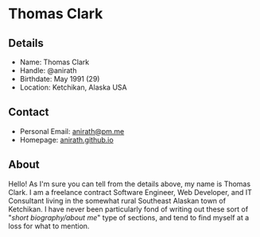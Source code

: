 # Thomas Clark

[//]: # (Section 1: Details)
## Details
- Name: Thomas Clark
- Handle: @anirath
- Birthdate: May 1991 (29)
- Location: Ketchikan, Alaska USA

[//]: # (Section 2: Contact)
## Contact
- Personal Email: anirath@pm.me
- Homepage: [anirath.github.io][home]

[//]: # (Section 3: About)
## About
Hello! As I'm sure you can tell from the details above, my name is Thomas Clark. I am a freelance contract Software Engineer, Web Developer, and IT Consultant living in the somewhat rural Southeast Alaskan town of Ketchikan. I have never been particularly fond of writing out these sort of "_short biography/about me_" type of sections, and tend to find myself at a loss for what to mention.

[//]: # (References:)
[home]: https://anirath.github.io/
[ntwk]: https://anirath.github.io/maarekhet/
